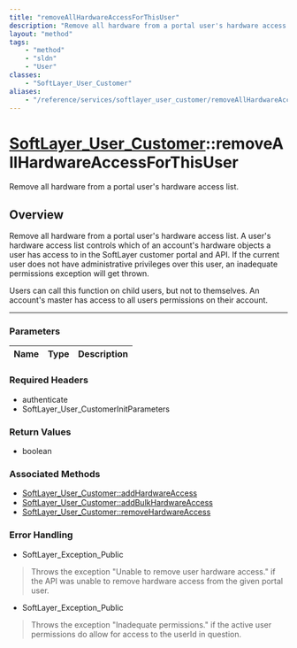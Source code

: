 ```yaml
---
title: "removeAllHardwareAccessForThisUser"
description: "Remove all hardware from a portal user's hardware access list. A user's hardware access list controls which of an accoun... "
layout: "method"
tags:
    - "method"
    - "sldn"
    - "User"
classes:
    - "SoftLayer_User_Customer"
aliases:
    - "/reference/services/softlayer_user_customer/removeAllHardwareAccessForThisUser"
---
```

# [SoftLayer_User_Customer](/reference/services/SoftLayer_User_Customer)::removeAllHardwareAccessForThisUser

Remove all hardware from a portal user's hardware access list.


## Overview 
Remove all hardware from a portal user's hardware access list. A user's hardware access list controls which of an account's hardware objects a user has access to in the SoftLayer customer portal and API. If the current user does not have administrative privileges over this user, an inadequate permissions exception will get thrown. 

Users can call this function on child users, but not to themselves. An account's master has access to all users permissions on their account. 

-----

### Parameters 
|Name | Type | Description |
| --- | --- | --- |


### Required Headers
* authenticate
* SoftLayer_User_CustomerInitParameters


### Return Values
* boolean


### Associated Methods

*  [SoftLayer_User_Customer::addHardwareAccess](/reference/services/SoftLayer_User_Customer/addHardwareAccess )
*  [SoftLayer_User_Customer::addBulkHardwareAccess](/reference/services/SoftLayer_User_Customer/addBulkHardwareAccess )
*  [SoftLayer_User_Customer::removeHardwareAccess](/reference/services/SoftLayer_User_Customer/removeHardwareAccess )



### Error Handling

* SoftLayer_Exception_Public 

> Throws the exception "Unable to remove user hardware access." if the API was unable to remove hardware access from the given portal user. 

* SoftLayer_Exception_Public 

> Throws the exception "Inadequate permissions." if the active user permissions do allow for access to the userId in question. 



